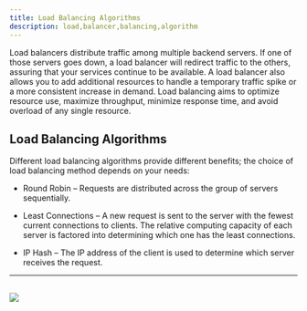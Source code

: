 ```yaml
---
title: Load Balancing Algorithms
description: load,balancer,balancing,algorithm
---
```



Load balancers distribute traffic among multiple backend servers.
If one of those servers goes down, a load balancer will redirect traffic
to the others, assuring that your services continue to be available.
A load balancer also allows you to add additional resources to handle a
temporary traffic spike or a more consistent increase in demand.
Load balancing aims to optimize resource use, maximize throughput,
minimize response time, and avoid overload of any single resource.

## Load Balancing Algorithms

Different load balancing algorithms provide different benefits;
the choice of load balancing method depends on your needs:

* Round Robin – Requests are distributed across the group of servers sequentially.

* Least Connections – A new request is sent to the server with the
fewest current connections to clients. The relative computing capacity
of each server is factored into determining which one has the least connections.

* IP Hash – The IP address of the client is used to determine which server receives the request.
---

![]({{site.baseurl}}/images/load_balancing.png)
---
